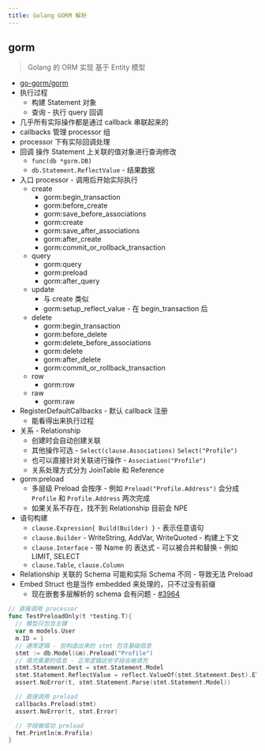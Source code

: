 ```yaml
---
title: Golang GORM 解析
---
```


## gorm

> Golang 的 ORM 实现
> 基于 Entity 模型

* [go-gorm/gorm](https://github.com/go-gorm/gorm)
* 执行过程
  * 构建 Statement 对象
  * 查询 - 执行 query 回调
* 几乎所有实际操作都是通过 callback 串联起来的
* callbacks 管理 processor 组
* processor 下有实际回调处理
* 回调 操作 Statement 上关联的值对象进行查询修改
  * `func(db *gorm.DB)`
  * `db.Statement.ReflectValue` - 结果数据
* 入口 processor - 调用后开始实际执行
  * create
    * gorm:begin_transaction
    * gorm:before_create
    * gorm:save_before_associations
    * gorm:create
    * gorm:save_after_associations
    * gorm:after_create
    * gorm:commit_or_rollback_transaction
  * query
    * gorm:query
    * gorm:preload
    * gorm:after_query
  * update
    * 与 create 类似
    * gorm:setup_reflect_value - 在 begin_transaction 后
  * delete
    * gorm:begin_transaction
    * gorm:before_delete
    * gorm:delete_before_associations
    * gorm:delete
    * gorm:after_delete
    * gorm:commit_or_rollback_transaction
  * row
    * gorm:row
  * raw
    * gorm:raw
* RegisterDefaultCallbacks - 默认 callback 注册
  * 能看得出来执行过程
* 关系 - Relationship
  * 创建时会自动创建关联
  * 其他操作可选 - `Select(clause.Associations)` `Select("Profile")`
  * 也可以直接针对关联进行操作 - `Association("Profile")`
  * 关系处理方式分为 JoinTable 和 Reference
* gorm:preload
  * 多层级 Preload 会按序 - 例如 `Preload("Profile.Address")` 会分成 `Profile` 和 `Profile.Address` 两次完成
  * 如果关系不存在，找不到 Relationship 目前会 NPE
* 语句构建
  * `clause.Expression{ Build(Builder) }` - 表示任意语句
  * `clause.Builder` - WriteString, AddVar, WriteQuoted - 构建上下文
  * `clause.Interface` - 带 Name 的 表达式 - 可以被合并和替换 - 例如 LIMIT, SELECT
  * `clause.Table`, `clause.Column`
* Relationship 关联的 Schema 可能和实际 Schema 不同 - 导致无法 Preload
* Embed Struct 也是当作 embedded 来处理的，只不过没有前缀
  * 现在嵌套多层解析的 schema 会有问题 - [#3964](https://github.com/go-gorm/gorm/issues/3964)

```go
// 直接调用 processor
func TestPreloadOnly(t *testing.T){
  // 模型只包含主键
  var m models.User
  m.ID = 1
  // 通常逻辑 - 但构造出来的 stmt 包含基础信息
  stmt := db.Model(&m).Preload("Profile")
  // 填充需要的信息 - 正常逻辑这些字段会被填充
  stmt.Statement.Dest = stmt.Statement.Model
  stmt.Statement.ReflectValue = reflect.ValueOf(stmt.Statement.Dest).Elem()
  assert.NoError(t, stmt.Statement.Parse(stmt.Statement.Model))

  // 直接调用 preload
  callbacks.Preload(stmt)
  assert.NoError(t, stmt.Error)

  // 字段被成功 preload
  fmt.Println(m.Profile)
}
```
